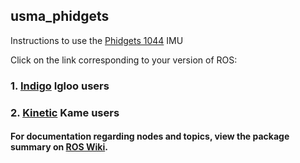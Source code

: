 ## usma_phidgets
Instructions to use the [Phidgets 1044](http://www.phidgets.com/products.php?product_id=1044) IMU

Click on the link corresponding to your version of ROS:
### 1. [Indigo](https://github.com/westpoint-robotics/usma_phidgets/blob/master/indigo.md) Igloo users
### 2. [Kinetic](https://github.com/westpoint-robotics/usma_phidgets/blob/master/kinetic.md) Kame users


#### For documentation regarding nodes and topics, view the package summary on [ROS Wiki](http://ros.org/wiki/phidgets_drivers).
